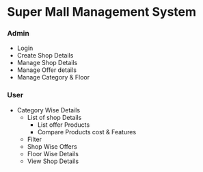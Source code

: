 # Super Mall Management System

### Admin

- Login
- Create Shop Details
- Manage Shop Details
- Manage Offer details
- Manage Category & Floor

### User

- Category Wise Details
  - List of shop Details
    - List offer Products
    - Compare Products cost & Features
  - Filter
  - Shop Wise Offers
  - Floor Wise Details
  - View Shop Details

